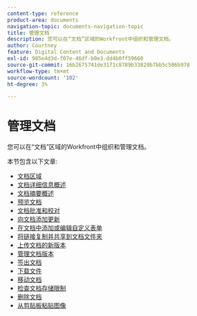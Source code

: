 ```yaml
---
content-type: reference
product-area: documents
navigation-topic: documents-navigation-topic
title: 管理文档
description: 您可以在“文档”区域的Workfront中组织和管理文档。
author: Courtney
feature: Digital Content and Documents
exl-id: 985e4d3d-f07e-46df-b0e3-dd4b0ff59660
source-git-commit: 16b2675741de3171c8789b33820b7bb5c506b978
workflow-type: tm+mt
source-wordcount: '102'
ht-degree: 3%

---
```


# 管理文档

您可以在“文档”区域的Workfront中组织和管理文档。

本节包含以下文章&#x200B;:

* [文档区域](../../documents/managing-documents/documents-area.md)
* [文档详细信息概述](../../documents/managing-documents/document-details-overview.md)
* [文档摘要概述](../../documents/managing-documents/summary-for-documents.md)
* [预览文档](../../documents/managing-documents/preview-documents.md)
* [文档批准和校对](../../documents/managing-documents/document-approvals-and-proofing.md)
* [向文档添加更新](../../documents/managing-documents/add-update-documents.md)
* [在文档中添加或编辑自定义表单](../../documents/managing-documents/add-custom-form-documents.md)
* [将链接复制并共享到文档文件夹](/help/quicksilver/documents/managing-documents/copy-a-doc-folder-url.md)
* [上传文档的新版本](../../documents/managing-documents/upload-new-document-version.md)
* [管理文档版本](../../documents/managing-documents/manage-document-versions.md)
* [签出文档](../../documents/managing-documents/check-out-documents.md)
* [下载文件](../../documents/managing-documents/download-documents.md)
* [移动文档](../../documents/managing-documents/move-documents.md)
* [检查文档存储限制](../../documents/managing-documents/check-document-storage.md)
* [删除文档](../../documents/managing-documents/delete-documents.md)
* [从剪贴板粘贴图像](../../documents/managing-documents/paste-image-clipboard.md)
